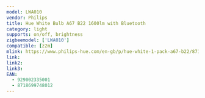 ```yaml
---
model: LWA010
vendor: Philips
title: Hue White Bulb A67 B22 1600lm with Bluetooth
category: light
supports: on/off, brightness
zigbeemodel: ['LWA010']
compatible: [z2m]
mlink: https://www.philips-hue.com/en-gb/p/hue-white-1-pack-a67-b22/8718699748012
link: 
link2: 
link3: 
EAN:
  - 929002335001
  - 8718699748012
---
```

